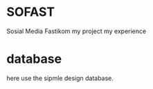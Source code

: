 # SOFAST 
Sosial Media Fastikom 
my project my experience
# database
here use the sipmle design database.
